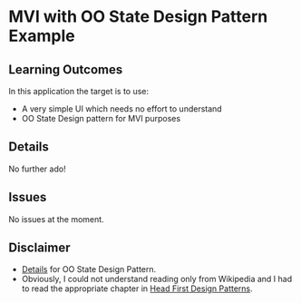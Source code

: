# MVI with OO State Design Pattern Example

## Learning Outcomes
In this application the target is to use:
- A very simple UI which needs no effort to understand
- OO State Design pattern for MVI purposes

## Details
No further ado!

## Issues
No issues at the moment.

## Disclaimer
- [Details](https://en.wikipedia.org/wiki/State_pattern) for OO State Design Pattern.
- Obviously, I could not understand reading only from Wikipedia and I had to read the appropriate chapter in [Head First Design Patterns](https://www.amazon.com/Head-First-Design-Patterns-Object-Oriented/dp/149207800X).
